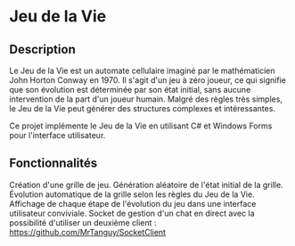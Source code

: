 # Jeu de la Vie

## Description
Le Jeu de la Vie est un automate cellulaire imaginé par le mathématicien John Horton Conway en 1970. Il s'agit d'un jeu à zéro joueur, ce qui signifie que son évolution est déterminée par son état initial, sans aucune intervention de la part d'un joueur humain. Malgré des règles très simples, le Jeu de la Vie peut générer des structures complexes et intéressantes.

Ce projet implémente le Jeu de la Vie en utilisant C# et Windows Forms pour l'interface utilisateur.

## Fonctionnalités
Création d'une grille de jeu.
Génération aléatoire de l'état initial de la grille.
Évolution automatique de la grille selon les règles du Jeu de la Vie.
Affichage de chaque étape de l'évolution du jeu dans une interface utilisateur conviviale.
Socket de gestion d'un chat en direct avec la possibilité d'utiliser un deuxième client : https://github.com/MrTanguy/SocketClient
